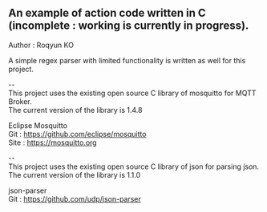 
An example of action code written in C (incomplete : working is currently in progress).<br/>
--
Author : Roqyun KO <br/>

A simple regex parser with limited functionality is written as well for this project.<br/>

--<br/>
This project uses the existing open source C library of mosquitto for MQTT Broker.<br/>
The current version of the library is 1.4.8<br/>

Eclipse Mosquitto<br/>
Git : https://github.com/eclipse/mosquitto<br/>
Site : https://mosquitto.org<br/>

--<br/>
This project uses the existing open source C library of json for parsing json.<br/>
The current version of the library is 1.1.0<br/>

json-parser<br/>
Git : https://github.com/udp/json-parser<br/>


